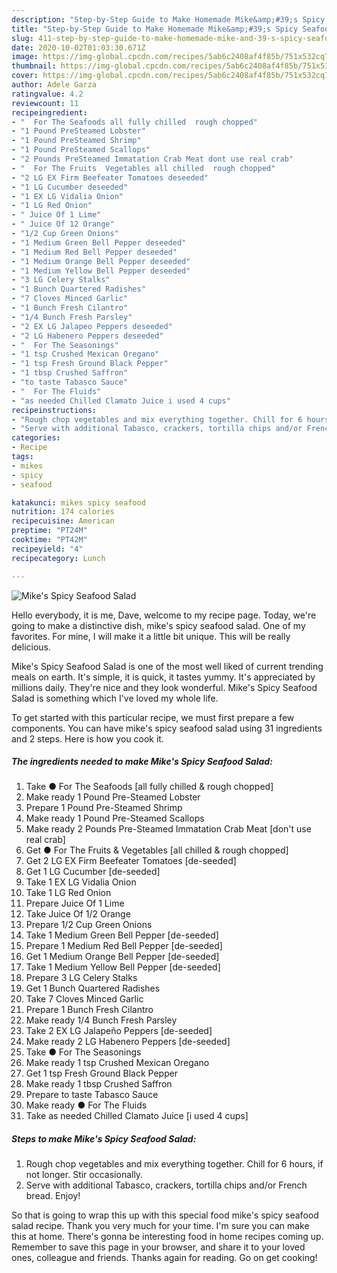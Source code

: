 ```yaml
---
description: "Step-by-Step Guide to Make Homemade Mike&amp;#39;s Spicy Seafood Salad"
title: "Step-by-Step Guide to Make Homemade Mike&amp;#39;s Spicy Seafood Salad"
slug: 411-step-by-step-guide-to-make-homemade-mike-and-39-s-spicy-seafood-salad
date: 2020-10-02T01:03:30.671Z
image: https://img-global.cpcdn.com/recipes/5ab6c2408af4f85b/751x532cq70/mikes-spicy-seafood-salad-recipe-main-photo.jpg
thumbnail: https://img-global.cpcdn.com/recipes/5ab6c2408af4f85b/751x532cq70/mikes-spicy-seafood-salad-recipe-main-photo.jpg
cover: https://img-global.cpcdn.com/recipes/5ab6c2408af4f85b/751x532cq70/mikes-spicy-seafood-salad-recipe-main-photo.jpg
author: Adele Garza
ratingvalue: 4.2
reviewcount: 11
recipeingredient:
- "  For The Seafoods all fully chilled  rough chopped"
- "1 Pound PreSteamed Lobster"
- "1 Pound PreSteamed Shrimp"
- "1 Pound PreSteamed Scallops"
- "2 Pounds PreSteamed Immatation Crab Meat dont use real crab"
- "  For The Fruits  Vegetables all chilled  rough chopped"
- "2 LG EX Firm Beefeater Tomatoes deseeded"
- "1 LG Cucumber deseeded"
- "1 EX LG Vidalia Onion"
- "1 LG Red Onion"
- " Juice Of 1 Lime"
- " Juice Of 12 Orange"
- "1/2 Cup Green Onions"
- "1 Medium Green Bell Pepper deseeded"
- "1 Medium Red Bell Pepper deseeded"
- "1 Medium Orange Bell Pepper deseeded"
- "1 Medium Yellow Bell Pepper deseeded"
- "3 LG Celery Stalks"
- "1 Bunch Quartered Radishes"
- "7 Cloves Minced Garlic"
- "1 Bunch Fresh Cilantro"
- "1/4 Bunch Fresh Parsley"
- "2 EX LG Jalapeo Peppers deseeded"
- "2 LG Habenero Peppers deseeded"
- "  For The Seasonings"
- "1 tsp Crushed Mexican Oregano"
- "1 tsp Fresh Ground Black Pepper"
- "1 tbsp Crushed Saffron"
- "to taste Tabasco Sauce"
- "  For The Fluids"
- "as needed Chilled Clamato Juice i used 4 cups"
recipeinstructions:
- "Rough chop vegetables and mix everything together. Chill for 6 hours, if not longer. Stir occasionally."
- "Serve with additional Tabasco, crackers, tortilla chips and/or French bread. Enjoy!"
categories:
- Recipe
tags:
- mikes
- spicy
- seafood

katakunci: mikes spicy seafood 
nutrition: 174 calories
recipecuisine: American
preptime: "PT24M"
cooktime: "PT42M"
recipeyield: "4"
recipecategory: Lunch

---
```



![Mike&#39;s Spicy Seafood Salad](https://img-global.cpcdn.com/recipes/5ab6c2408af4f85b/751x532cq70/mikes-spicy-seafood-salad-recipe-main-photo.jpg)

Hello everybody, it is me, Dave, welcome to my recipe page. Today, we're going to make a distinctive dish, mike&#39;s spicy seafood salad. One of my favorites. For mine, I will make it a little bit unique. This will be really delicious.



Mike&#39;s Spicy Seafood Salad is one of the most well liked of current trending meals on earth. It's simple, it is quick, it tastes yummy. It's appreciated by millions daily. They're nice and they look wonderful. Mike&#39;s Spicy Seafood Salad is something which I've loved my whole life.


To get started with this particular recipe, we must first prepare a few components. You can have mike&#39;s spicy seafood salad using 31 ingredients and 2 steps. Here is how you cook it.

<!--inarticleads1-->

##### The ingredients needed to make Mike&#39;s Spicy Seafood Salad:

1. Take  ● For The Seafoods [all fully chilled &amp; rough chopped]
1. Make ready 1 Pound Pre-Steamed Lobster
1. Prepare 1 Pound Pre-Steamed Shrimp
1. Make ready 1 Pound Pre-Steamed Scallops
1. Make ready 2 Pounds Pre-Steamed Immatation Crab Meat [don&#39;t use real crab]
1. Get  ● For The Fruits &amp; Vegetables [all chilled &amp; rough chopped]
1. Get 2 LG EX Firm Beefeater Tomatoes [de-seeded]
1. Get 1 LG Cucumber [de-seeded]
1. Take 1 EX LG Vidalia Onion
1. Take 1 LG Red Onion
1. Prepare  Juice Of 1 Lime
1. Take  Juice Of 1/2 Orange
1. Prepare 1/2 Cup Green Onions
1. Take 1 Medium Green Bell Pepper [de-seeded]
1. Prepare 1 Medium Red Bell Pepper [de-seeded]
1. Get 1 Medium Orange Bell Pepper [de-seeded]
1. Take 1 Medium Yellow Bell Pepper [de-seeded]
1. Prepare 3 LG Celery Stalks
1. Get 1 Bunch Quartered Radishes
1. Take 7 Cloves Minced Garlic
1. Prepare 1 Bunch Fresh Cilantro
1. Make ready 1/4 Bunch Fresh Parsley
1. Take 2 EX LG Jalapeño Peppers [de-seeded]
1. Make ready 2 LG Habenero Peppers [de-seeded]
1. Take  ● For The Seasonings
1. Make ready 1 tsp Crushed Mexican Oregano
1. Get 1 tsp Fresh Ground Black Pepper
1. Make ready 1 tbsp Crushed Saffron
1. Prepare to taste Tabasco Sauce
1. Make ready  ● For The Fluids
1. Take as needed Chilled Clamato Juice [i used 4 cups]




<!--inarticleads2-->

##### Steps to make Mike&#39;s Spicy Seafood Salad:

1. Rough chop vegetables and mix everything together. Chill for 6 hours, if not longer. Stir occasionally.
1. Serve with additional Tabasco, crackers, tortilla chips and/or French bread. Enjoy!




So that is going to wrap this up with this special food mike&#39;s spicy seafood salad recipe. Thank you very much for your time. I'm sure you can make this at home. There's gonna be interesting food in home recipes coming up. Remember to save this page in your browser, and share it to your loved ones, colleague and friends. Thanks again for reading. Go on get cooking!
